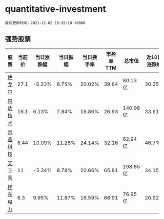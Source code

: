 # quantitative-investment

`最后更新时间：2021-11-02 15:32:10 +0800`

## 强势股票

|股票|当前价|当日涨跌幅|当日振幅|当日换手率|市盈率TTM|总市值|近10日涨跌幅|
|----|----|----|----|----|----|----|----|
|[伊戈尔](https://xueqiu.com/S/SZ002922)|27.1|-6.23%|8.75%|20.02%|39.64|80.13亿|30.35%|
|[崇达技术](https://xueqiu.com/S/SZ002815)|16.1|6.13%|7.84%|16.86%|26.93|140.98亿|33.61%|
|[吉鑫科技](https://xueqiu.com/S/SH601218)|6.44|10.09%|11.28%|24.14%|32.16|62.94亿|46.7%|
|[天下秀](https://xueqiu.com/S/SH600556)|11|-5.34%|8.78%|20.66%|65.81|198.85亿|34.15%|
|[桂东电力](https://xueqiu.com/S/SH600310)|6.3|9.95%|11.87%|16.59%|66.91|76.95亿|20.92%|
